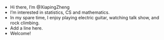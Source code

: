 - Hi there, I’m @XiapingZheng
- I’m interested in statistics, CS and mathematics.
- In my spare time, I enjoy playing electric guitar, watching talk show, and rock climbing.
- Add a line here.
- Welcome!

<!---
XiapingZ/XiapingZ is a ✨ special ✨ repository because its `README.md` (this file) appears on your GitHub profile.
You can click the Preview link to take a look at your changes.
--->
